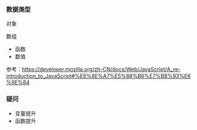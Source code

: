 ### 数据类型

对象

数组

- 函数
- 数值

参考：https://developer.mozilla.org/zh-CN/docs/Web/JavaScript/A_re-introduction_to_JavaScript#%E6%8E%A7%E5%88%B6%E7%BB%93%E6%9E%84

### 疑问

- 变量提升
- 函数提升